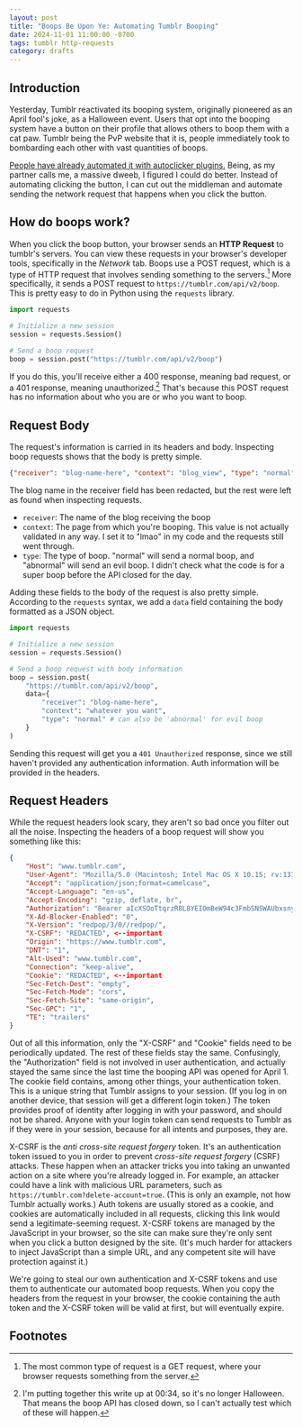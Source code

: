 ```yaml
---
layout: post
title: "Boops Be Upon Ye: Automating Tumblr Booping"
date: 2024-11-01 11:00:00 -0700
tags: tumblr http-requests
category: drafts
--- 
```


## Introduction
Yesterday, Tumblr reactivated its booping system, originally pioneered as an
April fool's joke, as a Halloween event. Users that opt into the booping system
have a button on their profile that allows others to boop them with a cat paw. 
Tumblr being the PvP website that it is, people immediately took to bombarding
each other with vast quantities of boops. 

[People have already automated it with autoclicker plugins.](https://www.tumblr.com/loredwy/746566017760755712/i-just-want-to-ask-you-how-the-fuck-you-did-boop)
Being, as my partner calls me, a massive dweeb, I figured I could do better.
Instead of automating clicking the button, I can cut out the middleman and 
automate sending the network request that happens when you click the button. 

## How do boops work? 
When you click the boop button, your browser sends an **HTTP Request** to 
tumblr's servers. You can view these requests in your browser's developer tools,
specifically in the *Network* tab. Boops use a POST request, which is a type
of HTTP request that involves sending something to the servers.[^1] More 
specifically, it sends a POST request to `https://tumblr.com/api/v2/boop`. This
is pretty easy to do in Python using the `requests` library.

```python
import requests 

# Initialize a new session
session = requests.Session()

# Send a boop request
boop = session.post("https://tumblr.com/api/v2/boop")
```

If you do this, you'll receive either a 400 response, meaning bad request, or 
a 401 response, meaning unauthorized.[^2] That's because this POST request
has no information about who you are or who you want to boop.

## Request Body
The request's information is carried in its headers and body. Inspecting boop
requests shows that the body is pretty simple. 

```json
{"receiver": "blog-name-here", "context": "blog_view", "type": "normal"}
```

The blog name in the receiver field has been redacted, but the rest were left
as found when inspecting requests. 

- `receiver`: The name of the blog receiving the boop
- `context`: The page from which you're booping. This value is not actually
validated in any way. I set it to "lmao" in my code and the requests still went 
through. 
- `type`: The type of boop. "normal" will send a normal boop, and "abnormal"
will send an evil boop. I didn't check what the code is for a super boop before
the API closed for the day. 

Adding these fields to the body of the request is also pretty simple. According
to the `requests` syntax, we add a `data` field containing the body formatted
as a JSON object. 

```python
import requests

# Initialize a new session
session = requests.Session()

# Send a boop request with body information
boop = session.post(
	"https://tumblr.com/api/v2/boop", 
	data={
		"receiver": "blog-name-here", 
		"context": "whatever you want",
		"type": "normal" # can also be 'abnormal' for evil boop
	}
)

```

Sending this request will get you a `401 Unauthorized` response, since we still
haven't provided any authentication information. Auth information will be 
provided in the headers. 

## Request Headers
While the request headers look scary, they aren't so bad once you filter out
all the noise. Inspecting the headers of a boop request will show you something
like this: 

```json
{
    "Host": "www.tumblr.com",
    "User-Agent": "Mozilla/5.0 (Macintosh; Intel Mac OS X 10.15; rv:131.0) Gecko/20100101 Firefox/131.0",
    "Accept": "application/json;format=camelcase",
    "Accept-Language": "en-us",
    "Accept-Encoding": "gzip, deflate, br",
    "Authorization": "Bearer aIcXSOoTtqrzR8L8YEIOmBeW94c3FmbSNSWAUbxsny9KKx5VFh",
    "X-Ad-Blocker-Enabled": "0",
    "X-Version": "redpop/3/0//redpop/",
    "X-CSRF": "REDACTED", <--important
    "Origin": "https://www.tumblr.com", 
    "DNT": "1",
    "Alt-Used": "www.tumblr.com",
    "Connection": "keep-alive",
    "Cookie": "REDACTED", <--important
    "Sec-Fetch-Dest": "empty",
    "Sec-Fetch-Mode": "cors",
    "Sec-Fetch-Site": "same-origin",
    "Sec-GPC": "1",
    "TE": "trailers"
}
```

Out of all this information, only the "X-CSRF" and "Cookie" fields need to be
periodically updated. The rest of these fields stay the same. Confusingly, 
the "Authorization" field is not involved in user authentication, and actually
stayed the same since the last time the booping API was opened for April 1. 
The cookie field contains, among other things, your authentication token. This
is a unique string that Tumblr assigns to your session. (If you log in on 
another device, that session will get a different login token.) The token 
provides proof of identity after logging in with your password, and should not
be shared. Anyone with your login token can send requests to Tumblr as if they
were in your session, because for all intents and purposes, they are. 

X-CSRF is the *anti cross-site request forgery* token. It's an authentication
token issued to you in order to prevent *cross-site request forgery* (CSRF)
attacks. These happen when an attacker tricks you into taking an unwanted
action on a site where you're already logged in. For example, an attacker
could have a link with malicious URL parameters, such as 
`https://tumblr.com?delete-account=true`. (This is only an example, not how
Tumblr actually works.) Auth tokens are usually stored as a cookie, and cookies 
are automatically included in all requests, clicking this link would send a
legitimate-seeming request. X-CSRF tokens are managed by the JavaScript in
your browser, so the site can make sure they're only sent when you click
a button designed by the site. (It's much harder for attackers to inject 
JavaScript than a simple URL, and any competent site will have protection 
against it.)

We're going to steal our own authentication and X-CSRF tokens and use them to
authenticate our automated boop requests. When you copy the headers from the request in your browser, the cookie containing the auth token and the X-CSRF
token will be valid at first, but will eventually expire. 


## Footnotes
[^1]: The most common type of request is a GET request, where your browser requests something from the server. 

[^2]:I'm putting together this write up at 00:34, so it's no longer Halloween. That means the boop API has closed down, so I can't actually test which of these will happen. 